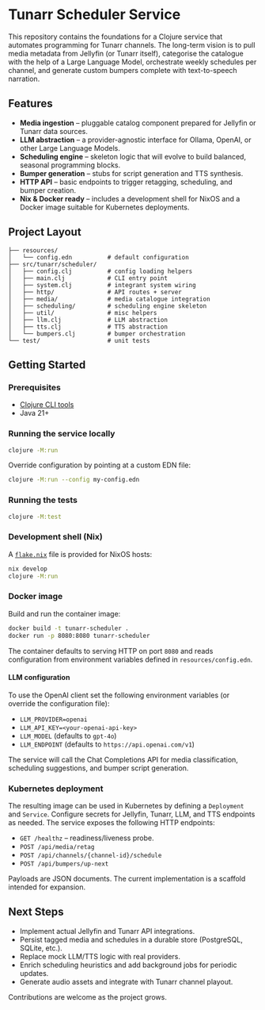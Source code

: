 # Tunarr Scheduler Service

This repository contains the foundations for a Clojure service that automates
programming for Tunarr channels. The long-term vision is to pull media metadata
from Jellyfin (or Tunarr itself), categorise the catalogue with the help of a
Large Language Model, orchestrate weekly schedules per channel, and generate
custom bumpers complete with text-to-speech narration.

## Features

* **Media ingestion** – pluggable catalog component prepared for Jellyfin or
  Tunarr data sources.
* **LLM abstraction** – a provider-agnostic interface for Ollama, OpenAI, or
  other Large Language Models.
* **Scheduling engine** – skeleton logic that will evolve to build balanced,
  seasonal programming blocks.
* **Bumper generation** – stubs for script generation and TTS synthesis.
* **HTTP API** – basic endpoints to trigger retagging, scheduling, and bumper
  creation.
* **Nix & Docker ready** – includes a development shell for NixOS and a Docker
  image suitable for Kubernetes deployments.

## Project Layout

```
├── resources/
│   └── config.edn          # default configuration
├── src/tunarr/scheduler/
│   ├── config.clj          # config loading helpers
│   ├── main.clj            # CLI entry point
│   ├── system.clj          # integrant system wiring
│   ├── http/               # API routes + server
│   ├── media/              # media catalogue integration
│   ├── scheduling/         # scheduling engine skeleton
│   ├── util/               # misc helpers
│   ├── llm.clj             # LLM abstraction
│   ├── tts.clj             # TTS abstraction
│   └── bumpers.clj         # bumper orchestration
└── test/                   # unit tests
```

## Getting Started

### Prerequisites

* [Clojure CLI tools](https://clojure.org/guides/install_clojure)
* Java 21+

### Running the service locally

```bash
clojure -M:run
```

Override configuration by pointing at a custom EDN file:

```bash
clojure -M:run --config my-config.edn
```

### Running the tests

```bash
clojure -M:test
```

### Development shell (Nix)

A [`flake.nix`](flake.nix) file is provided for NixOS hosts:

```bash
nix develop
clojure -M:run
```

### Docker image

Build and run the container image:

```bash
docker build -t tunarr-scheduler .
docker run -p 8080:8080 tunarr-scheduler
```

The container defaults to serving HTTP on port `8080` and reads configuration
from environment variables defined in `resources/config.edn`.

#### LLM configuration

To use the OpenAI client set the following environment variables (or override
the configuration file):

* `LLM_PROVIDER=openai`
* `LLM_API_KEY=<your-openai-api-key>`
* `LLM_MODEL` (defaults to `gpt-4o`)
* `LLM_ENDPOINT` (defaults to `https://api.openai.com/v1`)

The service will call the Chat Completions API for media classification,
scheduling suggestions, and bumper script generation.

### Kubernetes deployment

The resulting image can be used in Kubernetes by defining a `Deployment` and
`Service`. Configure secrets for Jellyfin, Tunarr, LLM, and TTS endpoints as
needed. The service exposes the following HTTP endpoints:

* `GET /healthz` – readiness/liveness probe.
* `POST /api/media/retag`
* `POST /api/channels/{channel-id}/schedule`
* `POST /api/bumpers/up-next`

Payloads are JSON documents. The current implementation is a scaffold intended
for expansion.

## Next Steps

* Implement actual Jellyfin and Tunarr API integrations.
* Persist tagged media and schedules in a durable store (PostgreSQL, SQLite,
  etc.).
* Replace mock LLM/TTS logic with real providers.
* Enrich scheduling heuristics and add background jobs for periodic updates.
* Generate audio assets and integrate with Tunarr channel playout.

Contributions are welcome as the project grows.
